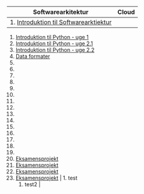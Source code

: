 <script src="https://code.jquery.com/jquery-3.2.1.min.js"></script>
<script src="script.js"></script>

<div style="text-align:right">
<br><br>
</div>

| Softwarearkitektur | Cloud |
|------------|---------------|
|1. [Introduktion til Softwarearktiektur]() 
1. [Introduktion til Python - uge 1]() 
1. [Introduktion til Python - uge 2.1]() 
1. [Introduktion til Python - uge 2.2]() 
1. [Data formater]() 
1. []() 
1. []() 
1. []() 
1. []() 
1. []() 
1. []()  
1. []() 
1. []() 
1. []() 
1. []() 
1. []() 
1. []() 
1. []() 
1. []() 
1. []() 
1. [Eksamensprojekt]() 
1. [Eksamensprojekt]() 
1. [Eksamensprojekt]() 
1. [Eksamensprojekt]() 
|   1. test
    1. test2 
|
